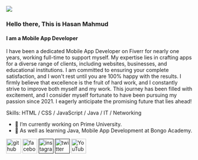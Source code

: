 ![](https://mdhasanmahmud.000webhostapp.com/inappupdate/banner2.png)

### Hello there, This is Hasan Mahmud 
#### I am a Mobile App Developer

I have been a dedicated Mobile App Developer on Fiverr for nearly one years, working full-time to support myself. My expertise lies in crafting apps for a diverse range of clients, including websites, businesses, and educational institutions. I am committed to ensuring your complete satisfaction, and I won't rest until you are 100% happy with the results. I firmly believe that excellence is the fruit of hard work, and I constantly strive to improve both myself and my work. This journey has been filled with excitement, and I consider myself fortunate to have been pursuing my passion since 2021. I eagerly anticipate the promising future that lies ahead!

Skills:  HTML / CSS / JavaScript / Java / IT / Networking

- 🔭 I’m currently working on Prime University.
- 🌱 As well as learning Java, Mobile App Development at Bongo Academy.

[<img src='https://cdn.jsdelivr.net/npm/simple-icons@3.0.1/icons/github.svg' alt='github' height='40'>](https://github.com/AppBondTech)  [<img src='https://cdn.jsdelivr.net/npm/simple-icons@3.0.1/icons/facebook.svg' alt='facebook' height='40'>](https://www.facebook.com/hasan.appdev)  [<img src='https://cdn.jsdelivr.net/npm/simple-icons@3.0.1/icons/instagram.svg' alt='instagram' height='40'>]()  [<img src='https://cdn.jsdelivr.net/npm/simple-icons@3.0.1/icons/twitter.svg' alt='twitter' height='40'>]()  [<img src='https://cdn.jsdelivr.net/npm/simple-icons@3.0.1/icons/youtube.svg' alt='YouTube' height='40'>](https://www.youtube.com/channel/UCmNhlpxcbF5uNRJ_LsvGS9A)
